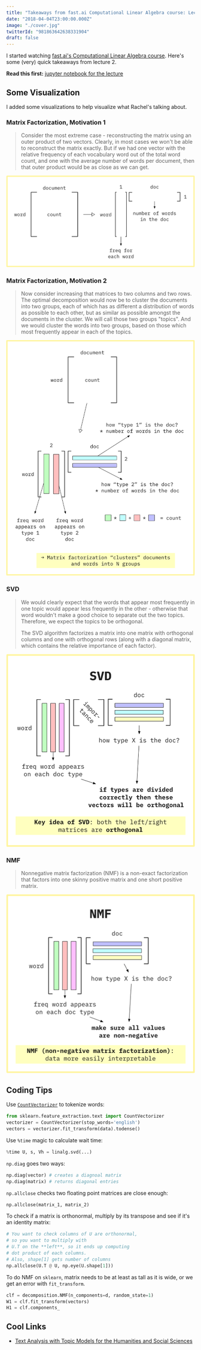 ```yaml
---
title: "Takeaways from fast.ai Computational Linear Algebra course: Lecture 2"
date: "2018-04-04T23:00:00.000Z"
image: "./cover.jpg"
twitterId: "981863642638331904"
draft: false
---
```


I started watching [fast.ai's Computational Linear Algebra course](http://www.fast.ai/2017/07/17/num-lin-alg/). Here's some (very) quick takeaways from lecture 2.

<post-separator></post-separator>

<div><responsive-iframe width="560" height="315" src="https://www.youtube.com/embed/kgd40iDT8yY" frameborder="0" allow="autoplay; encrypted-media" allowfullscreen></responsive-iframe></div>

**Read this first:** [jupyter notebook for the lecture](https://github.com/fastai/numerical-linear-algebra/blob/master/nbs/2.%20Topic%20Modeling%20with%20NMF%20and%20SVD.ipynb)

## Some Visualization

I added some visualizations to help visualize what Rachel's talking about.

### Matrix Factorization, Motivation 1

> Consider the most extreme case - reconstructing the matrix using an outer product of two vectors. Clearly, in most cases we won't be able to reconstruct the matrix exactly. But if we had one vector with the relative frequency of each vocabulary word out of the total word count, and one with the average number of words per document, then that outer product would be as close as we can get.

![](./v1.png)

### Matrix Factorization, Motivation 2

> Now consider increasing that matrices to two columns and two rows. The optimal decomposition would now be to cluster the documents into two groups, each of which has as different a distribution of words as possible to each other, but as similar as possible amongst the documents in the cluster. We will call those two groups "topics". And we would cluster the words into two groups, based on those which most frequently appear in each of the topics.

![](./v2.png)

### SVD

> We would clearly expect that the words that appear most frequently in one topic would appear less frequently in the other - otherwise that word wouldn't make a good choice to separate out the two topics. Therefore, we expect the topics to be orthogonal.
>
> The SVD algorithm factorizes a matrix into one matrix with orthogonal columns and one with orthogonal rows (along with a diagonal matrix, which contains the relative importance of each factor).

![](./v3.png)

### NMF

> Nonnegative matrix factorization (NMF) is a non-exact factorization that factors into one skinny positive matrix and one short positive matrix.

![](./v4.png)

## Coding Tips

Use [`CountVectorizer`](http://scikit-learn.org/stable/modules/feature_extraction.html#text-feature-extraction) to tokenize words:

```python
from sklearn.feature_extraction.text import CountVectorizer
vectorizer = CountVectorizer(stop_words='english')
vectors = vectorizer.fit_transform(data).todense()
```

Use `%time` magic to calculate wait time:

```python
%time U, s, Vh = linalg.svd(...)
```

`np.diag` goes two ways:

```python
np.diag(vector) # creates a diagnoal matrix
np.diag(matrix) # returns diagonal entries
```

`np.allclose` checks two floating point matrices are close enough:

```python
np.allclose(matrix_1, matrix_2)
```

To check if a matrix is orthonormal, multiply by its transpose and see if it's an identity matrix:

```python
# You want to check columns of U are orthonormal,
# so you want to multiply with
# U.T on the **left**, so it ends up computing
# dot product of each columns.
# Also, shape[1] gets number of columns
np.allclose(U.T @ U, np.eye(U.shape[1]))
```

To do NMF on `sklearn`, matrix needs to be at least as tall as it is wide, or we get an error with `fit_transform`.

```python
clf = decomposition.NMF(n_components=d, random_state=1)
W1 = clf.fit_transform(vectors)
H1 = clf.components_
```

## Cool Links

- [Text Analysis with Topic Models for the Humanities and Social Sciences](https://de.dariah.eu/tatom/index.html)
